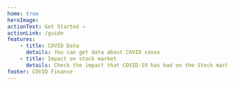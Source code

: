 ```yaml
---
home: true
heroImage:
actionText: Get Started →
actionLink: /guide
features:
    - title: COVID Data
      details: You can get data about COVID cases
    - title: Impact on stock market
      details: Check the impact that COVID-19 has had on the Stock market
footer: COVID Finance
---
```

